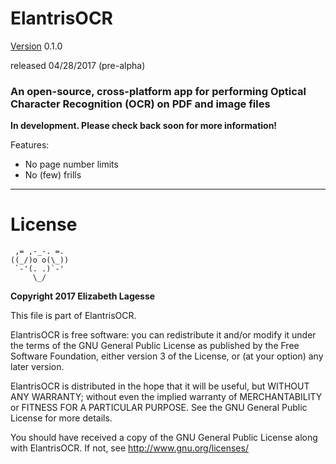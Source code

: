 # ElantrisOCR
[Version](http://semver.org/) 0.1.0

released 04/28/2017 (pre-alpha)

### An open-source, cross-platform app for performing Optical Character Recognition (OCR) on PDF and image files
<b> In development. Please check back soon for more information!</b>

Features:
* No page number limits
* No (few) frills

----

# License
```
 ,= ,-_-. =.
((_/)o o(\_))
 `-'(. .)`-'
     \_/
```
<b>Copyright 2017 Elizabeth Lagesse</b>

This file is part of ElantrisOCR.

ElantrisOCR is free software: you can redistribute it and/or modify
it under the terms of the GNU General Public License as published by
the Free Software Foundation, either version 3 of the License, or
(at your option) any later version.

ElantrisOCR is distributed in the hope that it will be useful,
but WITHOUT ANY WARRANTY; without even the implied warranty of
MERCHANTABILITY or FITNESS FOR A PARTICULAR PURPOSE.  See the
GNU General Public License for more details.

You should have received a copy of the GNU General Public License
along with ElantrisOCR.  If not, see http://www.gnu.org/licenses/
